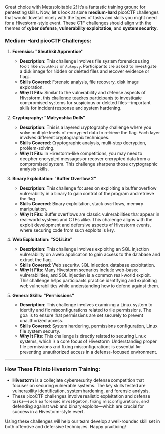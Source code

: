 Great choice with Metasploitable 2! It's a fantastic training ground for pentesting skills. Now, let's look at some **medium-hard** picoCTF challenges that would dovetail nicely with the types of tasks and skills you might need for a Hivestorm-style event. These CTF challenges should align with the themes of **cyber defense**, **vulnerability exploitation**, and **system security**.

### **Medium-Hard picoCTF Challenges:**

1. **Forensics: "Sleuthkit Apprentice"**
   - **Description**: This challenge involves file system forensics using tools like `sleuthkit` or `Autopsy`. Participants are asked to investigate a disk image for hidden or deleted files and recover evidence or flags.
   - **Skills Covered**: Forensic analysis, file recovery, disk image exploration.
   - **Why It Fits**: Similar to the vulnerability and defense aspects of Hivestorm, this challenge teaches participants to investigate compromised systems for suspicious or deleted files—important skills for incident response and system hardening.

2. **Cryptography: "Matryoshka Dolls"**
   - **Description**: This is a layered cryptography challenge where you solve multiple levels of encrypted data to retrieve the flag. Each layer involves different cryptographic techniques.
   - **Skills Covered**: Cryptographic analysis, multi-step decryption, problem-solving.
   - **Why It Fits**: In Hivestorm-like competitions, you may need to decipher encrypted messages or recover encrypted data from a compromised system. This challenge sharpens those cryptographic analysis skills.

3. **Binary Exploitation: "Buffer Overflow 2"**
   - **Description**: This challenge focuses on exploiting a buffer overflow vulnerability in a binary to gain control of the program and retrieve the flag.
   - **Skills Covered**: Binary exploitation, stack overflows, memory manipulation.
   - **Why It Fits**: Buffer overflows are classic vulnerabilities that appear in real-world systems and CTFs alike. This challenge aligns with the exploit development and defensive aspects of Hivestorm events, where securing code from such exploits is key.

4. **Web Exploitation: "SQLiLite"**
   - **Description**: This challenge involves exploiting an SQL injection vulnerability on a web application to gain access to the database and extract the flag.
   - **Skills Covered**: Web security, SQL injection, database exploitation.
   - **Why It Fits**: Many Hivestorm scenarios include web-based vulnerabilities, and SQL injection is a common real-world exploit. This challenge helps participants practice identifying and exploiting web vulnerabilities while understanding how to defend against them.

5. **General Skills: "Permissions"**
   - **Description**: This challenge involves examining a Linux system to identify and fix misconfigurations related to file permissions. The goal is to ensure that permissions are set securely to prevent unauthorized access.
   - **Skills Covered**: System hardening, permissions configuration, Linux file system security.
   - **Why It Fits**: This challenge is directly related to securing Linux systems, which is a core focus of Hivestorm. Understanding proper file permissions and fixing misconfigurations is essential for preventing unauthorized access in a defense-focused environment.

---

### **How These Fit into Hivestorm Training:**
- **Hivestorm** is a collegiate cybersecurity defense competition that focuses on securing vulnerable systems. The key skills tested are vulnerability identification, system hardening, and forensic analysis.
- These picoCTF challenges involve realistic exploitation and defense tasks—such as forensic investigation, fixing misconfigurations, and defending against web and binary exploits—which are crucial for success in a Hivestorm-style event.
  
Using these challenges will help our team develop a well-rounded skill set in both offensive and defensive techniques. Happy practicing!
